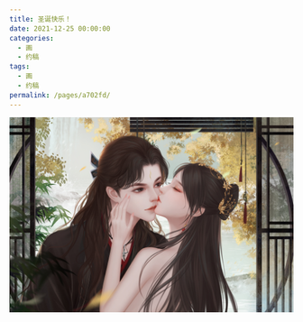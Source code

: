 ```yaml
---
title: 圣诞快乐！
date: 2021-12-25 00:00:00
categories: 
  - 画
  - 约稿
tags: 
  - 画
  - 约稿
permalink: /pages/a702fd/
---
```


![12](/img/bingzhenqishui/12.jpg)

<!-- more -->
